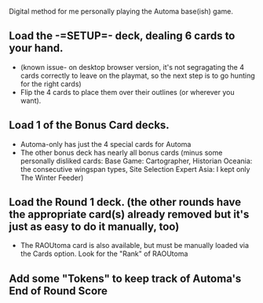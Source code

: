 Digital method for me personally playing the Automa base(ish) game.

## Load the -=SETUP=- deck, dealing 6 cards to your hand. 
 - (known issue- on desktop browser version, it's not segragating the 4 cards correctly to leave on the playmat, so the next step is to go hunting for the right cards)
 - Flip the 4 cards to place them over their outlines (or wherever you want).

## Load 1 of the Bonus Card decks. 
  - Automa-only has just the 4 special cards for Automa
  - The other bonus deck has nearly all bonus cards (minus some personally disliked cards:
                                                      Base Game: Cartographer, Historian
                                                      Oceania: the consecutive wingspan types, Site Selection Expert
                                                      Asia: I kept only The Winter Feeder)

## Load the Round 1 deck. (the other rounds have the appropriate card(s) already removed but it's just as easy to do it manually, too)
  - The RAOUtoma card is also available, but must be manually loaded via the Cards option. Look for the "Rank" of RAOUtoma

## Add some "Tokens" to keep track of Automa's End of Round Score

